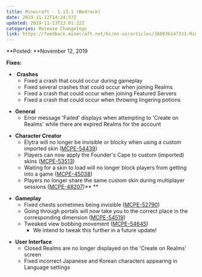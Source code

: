 ```yaml
---
title: Minecraft - 1.13.1 (Bedrock)
date: 2019-11-12T14:24:57Z
updated: 2019-11-13T23:01:22Z
categories: Release Changelogs
link: https://feedback.minecraft.net/hc/en-us/articles/360036147331-Minecraft-1-13-1-Bedrock-
---
```


**Posted: **November 12, 2019

**Fixes:**

-  **Crashes**
  - Fixed a crash that could occur during gameplay
  - Fixed several crashes that could occur when joining Realms
  - Fixed a crash that could occur when joining Featured Servers
  - Fixed a crash that could occur when throwing lingering potions

<!-- -->

- **General**
  - Error message 'Failed' displays when attempting to 'Create on Realms' while there are expired Realms for the account 

<!-- -->

- **Character Creator**
  - Elytra will no longer be invisible or blocky when using a custom imported skin ([MCPE-54439](https://bugs.mojang.com/browse/MCPE-54439))
  - Players can now apply the Founder's Cape to custom (imported) skins ([MCPE-53513](https://bugs.mojang.com/browse/MCPE-53513))
  - Waiting for a skin to load will no longer block players from getting into a game ([MCPE-45038](https://bugs.mojang.com/browse/MCPE-45038))
  - Players no longer share the same custom skin during multiplayer sessions ([MCPE-48207](https://bugs.mojang.com/browse/MCPE-48207))** **

<!-- -->

- **Gameplay**
  - Fixed chests sometimes being invisible ([MCPE-52790](https://bugs.mojang.com/browse/MCPE-52790))
  - Going through portals will now take you to the correct place in the corresponding dimension ([MCPE-54519](https://bugs.mojang.com/browse/MCPE-54519))
  - Tweaked view bobbing movement ([MCPE-54645](https://bugs.mojang.com/browse/MCPE-54645))
    - We intend to tweak this further in a future update! 

<!-- -->

- **User Interface**
  - Closed Realms are no longer displayed on the 'Create on Realms' screen
  - Fixed incorrect Japanese and Korean characters appearing in Language settings
